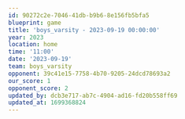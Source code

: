 ```yaml
---
id: 90272c2e-7046-41db-b9b6-8e156fb5bfa5
blueprint: game
title: 'boys_varsity - 2023-09-19 00:00:00'
year: 2023
location: home
time: '11:00'
date: '2023-09-19'
team: boys_varsity
opponent: 39c41e15-7758-4b70-9205-24dcd78693a2
our_score: 1
opponent_score: 2
updated_by: dcb3e717-ab7c-4904-ad16-fd20b558ff69
updated_at: 1699368824
---
```

